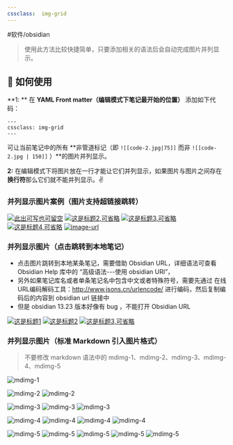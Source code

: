 ```yaml
---
cssclass:  img-grid
---
```


#软件/obsidian 
>使用此方法比较快捷简单，只要添加相关的语法后会自动完成图片并列显示。
## 🎃 如何使用
**1: ** 在 **YAML Front matter（编辑模式下笔记最开始的位置）**  添加如下代码：

```
---
cssclass: img-grid
---
```

可让当前笔记中的所有 **非管道标记（即 `![[code-2.jpg|75]]` 而非 `![[code-2.jpg | 150]]` ）**的图片并列显示。

**2:** 在编辑模式下将图片放在一行才能让它们并列显示，如果图片与图片之间存在**换行符**那么它们就不能并列显示。✌


### 并列显示图片案例（图片支持超链接跳转）
[![此出可写也可留空](https://gitee.com/iEchoxu/obsidian_orange/raw/master/images/obsidian-img.png "这是标题1")](https://gitee.com/iEchoxu/obsidian_orange) [![](https://gitee.com/iEchoxu/obsidian_orange/raw/master/images/darktheme.png "这是标题2,可省略")](https://gitee.com/iEchoxu/obsidian_orange) [![](https://gitee.com/iEchoxu/obsidian_orange/raw/master/images/obsidian-img1.png "这是标题3,可省略")](https://gitee.com/iEchoxu/obsidian_orange) [![](https://gitee.com/iEchoxu/obsidian_orange/raw/master/images/fenlan11.png "这是标题4,可省略")](https://gitee.com/iEchoxu/obsidian_orange)  [![image-url](https://gitee.com/iEchoxu/obsidian_orange/raw/master/images/obsidian-hblock.png "这是标题5,可省略")](https://gitee.com/iEchoxu/obsidian_orange)

### 并列显示图片（点击跳转到本地笔记）
- 点击图片跳转到本地某条笔记，需要借助 Obsidian URL，详细语法可查看 Obsidian Help 库中的 “高级语法---使用 obsidian URI”，
- 另外如果笔记库名或者单条笔记名中包含中文或者特殊符号，需要先通过 在线URL编码解码工具：http://www.jsons.cn/urlencode/ 进行编码，然后复制编码后的内容到 obsidian url 链接中
- 但是 obsidian 13.23 版本好像有 bug ，不能打开 Obsidian URL


[![](https://gitee.com/iEchoxu/obsidian_orange/raw/master/images/obsidian-img.png "这是标题1")](obsidian://open?vault=Golang%E5%AD%A6%E4%B9%A0%E7%AC%94%E8%AE%B0&file=Home) [![](https://gitee.com/iEchoxu/obsidian_orange/raw/master/images/darktheme.png "这是标题2")](obsidian://open?vault=Golang%E5%AD%A6%E4%B9%A0%E7%AC%94%E8%AE%B0&file=Home)  [![](https://gitee.com/iEchoxu/obsidian_orange/raw/master/images/obsidian-hblock.png "这是标题3,可省略")](obsidian://open?vault=obsidian_orange&file=Home)

### 并列显示图片（标准 Markdown 引入图片格式）
> 不要修改 markdown 语法中的 mdimg-1、mdimg-2、mdimg-3、mdimg-4、mdimg-5 

![mdimg-1](https://gitee.com/iEchoxu/obsidian_orange/raw/master/images/inbox.png  "一行显示一张图片") 

![mdimg-2](https://gitee.com/iEchoxu/obsidian_orange/raw/master/images/obsidian-img.png  "并列显示两张图片")
![mdimg-2](https://gitee.com/iEchoxu/obsidian_orange/raw/master/images/darktheme.png "并列显示两张图片")

![mdimg-3](https://gitee.com/iEchoxu/obsidian_orange/raw/master/images/obsidian-img.png "并列显示三张图片")
![mdimg-3](https://gitee.com/iEchoxu/obsidian_orange/raw/master/images/darktheme.png "并列显示三张图片")
![mdimg-3](https://gitee.com/iEchoxu/obsidian_orange/raw/master/images/obsidian-img1.png "并列显示三张图片")


![mdimg-4](https://gitee.com/iEchoxu/obsidian_orange/raw/master/images/obsidian-img.png "并列显示四张图片")
![mdimg-4](https://gitee.com/iEchoxu/obsidian_orange/raw/master/images/darktheme.png "并列显示四张图片")
![mdimg-4](https://gitee.com/iEchoxu/obsidian_orange/raw/master/images/obsidian-hblock.png "并列显示四张图片")
![mdimg-4](https://gitee.com/iEchoxu/obsidian_orange/raw/master/images/fenlan11.png "并列显示四张图片")


![mdimg-5](https://gitee.com/iEchoxu/obsidian_orange/raw/master/images/obsidian-img.png "并列显示五张图片")
![mdimg-5](https://gitee.com/iEchoxu/obsidian_orange/raw/master/images/darktheme.png "并列显示五张图片")
![mdimg-5](https://gitee.com/iEchoxu/obsidian_orange/raw/master/images/inbox.png "并列显示五张图片")
![mdimg-5](https://gitee.com/iEchoxu/obsidian_orange/raw/master/images/fenlan11.png "并列显示五张图片")
![mdimg-5](https://gitee.com/iEchoxu/obsidian_orange/raw/master/images/obsidian-hblock.png "并列显示五张图片")


